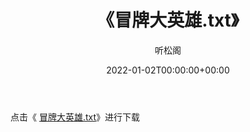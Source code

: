 ﻿---
title:  《冒牌大英雄.txt》
date:   2022-01-02T00:00:00+00:00
author: 听松阁
layout: post
permalink: /冒牌大英雄/
categories: 小说
tags: [小说]
---

点击《 [冒牌大英雄.txt](http://img.660000.xyz/bookstukust/book/bntxt/10/冒牌大英雄.txt)》进行下载